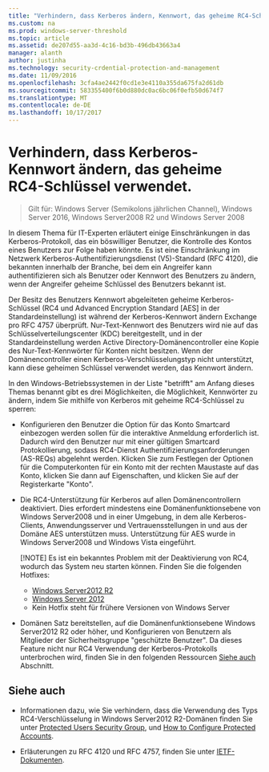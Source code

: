 ```yaml
---
title: "Verhindern, dass Kerberos ändern, Kennwort, das geheime RC4-Schlüssel verwenden."
ms.custom: na
ms.prod: windows-server-threshold
ms.topic: article
ms.assetid: de207d55-aa3d-4c16-bd3b-496db43663a4
manager: alanth
author: justinha
ms.technology: security-crdential-protection-and-management
ms.date: 11/09/2016
ms.openlocfilehash: 3cfa4ae2442f0cd1e3e4110a355da675fa2d61db
ms.sourcegitcommit: 583355400f6b0d880dc0ac6bc06f0efb50d674f7
ms.translationtype: MT
ms.contentlocale: de-DE
ms.lasthandoff: 10/17/2017
---
```

# <a name="preventing-kerberos-change-password-that-uses-rc4-secret-keys"></a>Verhindern, dass Kerberos-Kennwort ändern, das geheime RC4-Schlüssel verwendet.

>Gilt für: Windows Server (Semikolons jährlichen Channel), Windows Server 2016, Windows Server2008 R2 und Windows Server 2008

In diesem Thema für IT-Experten erläutert einige Einschränkungen in das Kerberos-Protokoll, das ein böswilliger Benutzer, die Kontrolle des Kontos eines Benutzers zur Folge haben könnte. Es ist eine Einschränkung im Netzwerk Kerberos-Authentifizierungsdienst (V5)-Standard (RFC 4120), die bekannten innerhalb der Branche, bei dem ein Angreifer kann authentifizieren sich als Benutzer oder Kennwort des Benutzers zu ändern, wenn der Angreifer geheime Schlüssel des Benutzers bekannt ist.

Der Besitz des Benutzers Kennwort abgeleiteten geheime Kerberos-Schlüssel (RC4 und Advanced Encryption Standard [AES] in der Standardeinstellung) ist während der Kerberos-Kennwort ändern Exchange pro RFC 4757 überprüft. Nur-Text-Kennwort des Benutzers wird nie auf das Schlüsselverteilungscenter (KDC) bereitgestellt, und in der Standardeinstellung werden Active Directory-Domänencontroller eine Kopie des Nur-Text-Kennwörter für Konten nicht besitzen. Wenn der Domänencontroller einen Kerberos-Verschlüsselungstyp nicht unterstützt, kann diese geheimen Schlüssel verwendet werden, das Kennwort ändern. 

In den Windows-Betriebssystemen in der Liste "betrifft" am Anfang dieses Themas benannt gibt es drei Möglichkeiten, die Möglichkeit, Kennwörter zu ändern, indem Sie mithilfe von Kerberos mit geheime RC4-Schlüssel zu sperren:

- Konfigurieren den Benutzer die Option für das Konto Smartcard einbezogen werden sollen für die interaktive Anmeldung erforderlich ist. Dadurch wird den Benutzer nur mit einer gültigen Smartcard Protokollierung, sodass RC4-Dienst Authentifizierungsanforderungen (AS-REQs) abgelehnt werden. Klicken Sie zum Festlegen der Optionen für die Computerkonten für ein Konto mit der rechten Maustaste auf das Konto, klicken Sie dann auf Eigenschaften, und klicken Sie auf der Registerkarte "Konto". 

- Die RC4-Unterstützung für Kerberos auf allen Domänencontrollern deaktiviert. Dies erfordert mindestens eine Domänenfunktionsebene von Windows Server2008 und in einer Umgebung, in dem alle Kerberos-Clients, Anwendungsserver und Vertrauensstellungen in und aus der Domäne AES unterstützen muss. Unterstützung für AES wurde in Windows Server2008 und Windows Vista eingeführt.

    [!NOTE]
    Es ist ein bekanntes Problem mit der Deaktivierung von RC4, wodurch das System neu starten können. Finden Sie die folgenden Hotfixes:
    - [Windows Server2012 R2](https://support.microsoft.com/en-us/kb/3038261)
    - [Windows Server 2012](https://support.microsoft.com/en-us/kb/3086213)
    - Kein Hotfix steht für frühere Versionen von Windows Server

- Domänen Satz bereitstellen, auf die Domänenfunktionsebene Windows Server2012 R2 oder höher, und Konfigurieren von Benutzern als Mitglieder der Sicherheitsgruppe "geschützte Benutzer". Da dieses Feature nicht nur RC4 Verwendung der Kerberos-Protokolls unterbrochen wird, finden Sie in den folgenden Ressourcen [Siehe auch](#see-also) Abschnitt.

## <a name="see-also"></a>Siehe auch

- Informationen dazu, wie Sie verhindern, dass die Verwendung des Typs RC4-Verschlüsselung in Windows Server2012 R2-Domänen finden Sie unter [Protected Users Security Group](/../credentials-protection-and-management/protected-users-security-group.md), und [How to Configure Protected Accounts](/../credentials-protection-and-management/how-to-configure-protected-accounts.md).

- Erläuterungen zu RFC 4120 und RFC 4757, finden Sie unter [IETF-Dokumenten](http://tools.ietf.org/html/).
